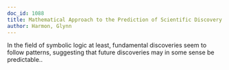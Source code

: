```yaml
---
doc_id: 1088
title: Mathematical Approach to the Prediction of Scientific Discovery
author: Harmon, Glynn
---
```


In the field of symbolic logic at least, fundamental discoveries seem to
follow patterns, suggesting that future discoveries may in some sense be
predictable..